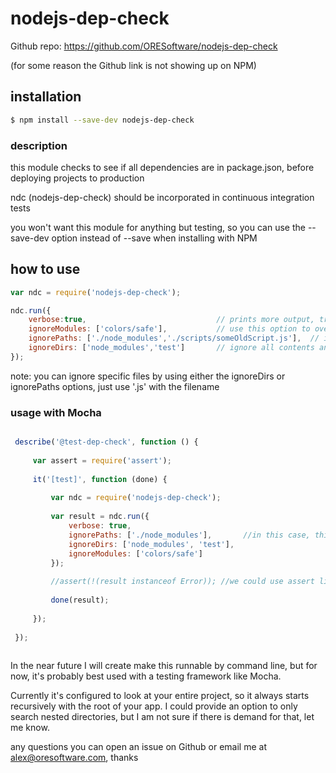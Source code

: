 
# nodejs-dep-check

Github repo: https://github.com/ORESoftware/nodejs-dep-check

(for some reason the Github link is not showing up on NPM)


## installation

```bash
$ npm install --save-dev nodejs-dep-check
```

### description

this module checks to see if all dependencies are in package.json, before deploying projects to production

ndc (nodejs-dep-check) should be incorporated in continuous integration tests

you won't want this module for anything but testing, so you can use the --save-dev option instead of --save when
installing with NPM


## how to use

```js
var ndc = require('nodejs-dep-check');

ndc.run({
    verbose:true,                             // prints more output, true is default, set this to false for less output at command line
    ignoreModules: ['colors/safe'],           // use this option to override the errors for a particular module, e.g. colors/safe is something this module doesn't currently handle
    ignorePaths: ['./node_modules','./scripts/someOldScript.js'],  // ignore specific paths, *not all* directories with this name, just the exact path you specify which is relative to the root of your node.js project
    ignoreDirs: ['node_modules','test']       // ignore all contents and subcontents in *any* dir called "node_modules" or "test" or whatever
});
```

note: you can ignore specific files by using either the ignoreDirs or ignorePaths options, just use '.js' with the filename


### usage with Mocha

```js

 describe('@test-dep-check', function () {
 
     var assert = require('assert');
 
     it('[test]', function (done) {
 
         var ndc = require('nodejs-dep-check');
 
         var result = ndc.run({
             verbose: true,
             ignorePaths: ['./node_modules'],       //in this case, this is redundant, because having node_modules in ignoreDirs has us covered
             ignoreDirs: ['node_modules', 'test'],
             ignoreModules: ['colors/safe']
         });
 
         //assert(!(result instanceof Error)); //we could use assert like this but we don't need to, just pass the result to done
         
         done(result);
 
     });
 
 });
 
```

In the near future I will create make this runnable by command line, but for now, it's probably best used with a testing framework like Mocha.

Currently it's configured to look at your entire project, so it always starts recursively with the root of your app. I could provide an option to only search nested directories, but I am not
sure if there is demand for that, let me know.


any questions you can open an issue on Github or email me at alex@oresoftware.com, thanks
